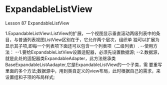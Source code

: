 # ExpandableListView

Lesson 87 ExpandableListView

1.ExpandableListView:ListView的扩展，一个视图显示垂直滚动两级列表中的条目，与普通列表视图ListView区别在于，它允许两个层次，组织单                      独可以扩展为显示其子项,即每一个列表项下面还可以包含一个列表项（二级列表）.
  --使用方法：
    --1.要给ExpandableListView设置适配器，必须先设置数据源;
    --2.数据源，就是此处的适配器类ExpandableAdapter，此方法继承类BaseExpandableListAadapter,它是ExpandableListView的一个子类，需     要重写里面的多个方法;数据源中，用到类自定义的view布局，此时根据自己的需求，来设置组和子项的布局样式;
